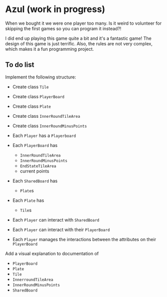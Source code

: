 # Azul (work in progress)

When we bought it we were one player too many. Is it weird to volunteer for skipping the first games so you can program it instead?!

I did end up playing this game quite a bit and it's a fantastic game! The design of this game is just terrific. Also, the rules are not very complex, which makes it a fun programming project.

## To do list
Implement the following structure:
- Create class `Tile`
- Create class `PlayerBoard`
- Create class `Plate`
- Create class `InnerRoundTileArea`
- Create class `InnerRoundMinusPoints`

- Each `Player` has a `Playerboard`
- Each `PlayerBoard` has
    - `InnerRoundTileArea`
    - `InnerRoundMinusPoints`
    - `EndStateTileArea`
    - current points
- Each `SharedBoard` has
    - `Plate`s
- Each `Plate` has
    - `Tile`s

- Each `Player` can interact with `SharedBoard`
- Each `Player` can interact with their `PlayerBoard`
- Each `Player` manages the interactions between the attributes on their `PlayerBoard`

Add a visual explanation to documentation of
- `PlayerBoard`
- `Plate`
- `Tile`
- `InnerroundTileArea`
- `InnerRoundMinusPoints`
- `SharedBoard`
